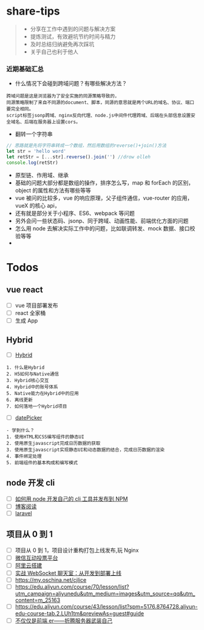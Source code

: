 # share-tips

> - 分享在工作中遇到的问题与解决方案
> - 提炼测试，有效避坑节约时间与精力
> - 及时总结归纳避免再次踩坑
> - 关乎自己也利于他人

### 近期基础汇总

- 什么情况下会碰到跨域问题？有哪些解决方法？

```
跨域问题是这是浏览器为了安全实施的同源策略导致的，
同源策略限制了来自不同源的document、脚本，同源的意思就是两个URL的域名、协议、端口要完全相同。
script标签jsonp跨域、nginx反向代理、node.js中间件代理跨域、后端在头部信息设置安全域名、后端在服务器上设置cors。
```

- 翻转一个字符串

```js
// 思路就是先将字符串转成一个数组，然后用数组的reverse()+join()方法
let str = 'hello word'
let retStr = [...str].reverse().join('') //drow olleh
console.log(retStr)
```

- 原型链、作用域、继承
- 基础的问题大部分都是数组的操作，排序怎么写，map 和 forEach 的区别，object 的属性和方法有哪些等等
- vue 被问的比较多，vue 的响应原理，父子组件通信，vue-router 的应用，vueX 的核心 api，
- 还有就是部分关于小程序、ES6、webpack 等问题
- 另外会问一些状态码、jsonp、同于跨域、动画性能、前端优化方面的问题
- 怎么用 node 去解决实际工作中的问题，比如联调转发、mock 数据、接口校验等等
-

# Todos

## vue react

- [ ] vue 项目部署发布
- [ ] react 全家桶
- [ ] 生成 App

## Hybrid

- [ ] [Hybrid](https://www.imooc.com/learn/850)

```
1. 什么是Hybrid
2. H5如何与Native通信
3. Hybrid核心交互
4. Hybrid中的账号体系
5. Native能力在Hybrid中的应用
6. 离线更新
7. 如何落地一个Hybrid项目
```

- [ ] [datePicker](https://www.imooc.com/learn/820)

```
- 学到什么？
1. 使用HTML和CSS编写组件的静态UI
2. 使用原生javascript完成日历数据的获取
3. 使用原生javascript实现静态UI和动态数据的结合，完成日历数据的渲染
4. 事件绑定处理
5. 前端组件的基本构成和编写模式
```

## node 开发 cli

- [ ] [如何用 node 开发自己的 cli 工具并发布到 NPM](https://github.com/pkwenda/blog/issues/7)
- [ ] [博客阅读](https://juejin.im/entry/59a4296351882524463117b4?utm_source=gold_browser_extension)
- [ ] [laravel](https://laravel.com/)

## 项目从 0 到 1

- [ ] 项目从 0 到 1，项目设计重构打包上线发布,玩 Nginx
- [ ] [微信互动投票平台](https://juejin.im/entry/59a11e5b6fb9a024a04b0429?utm_source=gold_browser_extension)
- [ ] [阿里云搭建](https://zhuanlan.zhihu.com/p/27998046)
- [ ] [实战 WebSocket 聊天室：从开发到部署上线](https://juejin.im/post/5a68117af265da3e290c5e29?utm_source=gold_browser_extension)
- [ ] https://my.oschina.net/cjlice
- [ ] https://edu.aliyun.com/course/70/lesson/list?utm_campaign=aliyunedu&utm_medium=images&utm_source=qq&utm_content=m_25163
- [ ] https://edu.aliyun.com/course/43/lesson/list?spm=5176.8764728.aliyun-edu-course-tab.2.LUh1tm&previewAs=guest#guide
- [ ] [不仅仅是前端 er——折腾服务器武装自己](https://segmentfault.com/a/1190000013242438)
